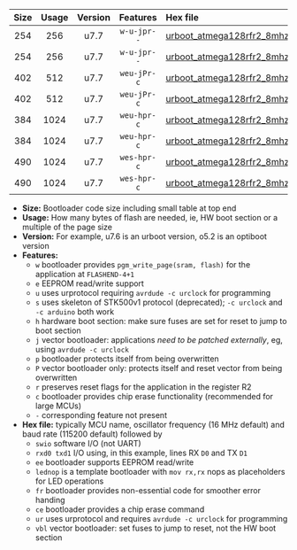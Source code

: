 |Size|Usage|Version|Features|Hex file|
|:-:|:-:|:-:|:-:|:--|
|254|256|u7.7|`w-u-jpr--`|[urboot_atmega128rfr2_8mhz_230400bps_swio_rxd2_txd3_ur_vbl.hex](https://raw.githubusercontent.com/stefanrueger/urboot.hex/main/mcus/atmega128rfr2/fcpu_8mhz/230400_bps/urboot_atmega128rfr2_8mhz_230400bps_swio_rxd2_txd3_ur_vbl.hex)|
|254|256|u7.7|`w-u-jpr--`|[urboot_atmega128rfr2_8mhz_230400bps_swio_rxe0_txe1_ur_vbl.hex](https://raw.githubusercontent.com/stefanrueger/urboot.hex/main/mcus/atmega128rfr2/fcpu_8mhz/230400_bps/urboot_atmega128rfr2_8mhz_230400bps_swio_rxe0_txe1_ur_vbl.hex)|
|402|512|u7.7|`weu-jPr-c`|[urboot_atmega128rfr2_8mhz_230400bps_swio_rxd2_txd3_ee_lednop_fr_ce_ur_vbl.hex](https://raw.githubusercontent.com/stefanrueger/urboot.hex/main/mcus/atmega128rfr2/fcpu_8mhz/230400_bps/urboot_atmega128rfr2_8mhz_230400bps_swio_rxd2_txd3_ee_lednop_fr_ce_ur_vbl.hex)|
|402|512|u7.7|`weu-jPr-c`|[urboot_atmega128rfr2_8mhz_230400bps_swio_rxe0_txe1_ee_lednop_fr_ce_ur_vbl.hex](https://raw.githubusercontent.com/stefanrueger/urboot.hex/main/mcus/atmega128rfr2/fcpu_8mhz/230400_bps/urboot_atmega128rfr2_8mhz_230400bps_swio_rxe0_txe1_ee_lednop_fr_ce_ur_vbl.hex)|
|384|1024|u7.7|`weu-hpr-c`|[urboot_atmega128rfr2_8mhz_230400bps_swio_rxd2_txd3_ee_lednop_fr_ce_ur.hex](https://raw.githubusercontent.com/stefanrueger/urboot.hex/main/mcus/atmega128rfr2/fcpu_8mhz/230400_bps/urboot_atmega128rfr2_8mhz_230400bps_swio_rxd2_txd3_ee_lednop_fr_ce_ur.hex)|
|384|1024|u7.7|`weu-hpr-c`|[urboot_atmega128rfr2_8mhz_230400bps_swio_rxe0_txe1_ee_lednop_fr_ce_ur.hex](https://raw.githubusercontent.com/stefanrueger/urboot.hex/main/mcus/atmega128rfr2/fcpu_8mhz/230400_bps/urboot_atmega128rfr2_8mhz_230400bps_swio_rxe0_txe1_ee_lednop_fr_ce_ur.hex)|
|490|1024|u7.7|`wes-hpr-c`|[urboot_atmega128rfr2_8mhz_230400bps_swio_rxd2_txd3_ee_lednop_fr_ce.hex](https://raw.githubusercontent.com/stefanrueger/urboot.hex/main/mcus/atmega128rfr2/fcpu_8mhz/230400_bps/urboot_atmega128rfr2_8mhz_230400bps_swio_rxd2_txd3_ee_lednop_fr_ce.hex)|
|490|1024|u7.7|`wes-hpr-c`|[urboot_atmega128rfr2_8mhz_230400bps_swio_rxe0_txe1_ee_lednop_fr_ce.hex](https://raw.githubusercontent.com/stefanrueger/urboot.hex/main/mcus/atmega128rfr2/fcpu_8mhz/230400_bps/urboot_atmega128rfr2_8mhz_230400bps_swio_rxe0_txe1_ee_lednop_fr_ce.hex)|

- **Size:** Bootloader code size including small table at top end
- **Usage:** How many bytes of flash are needed, ie, HW boot section or a multiple of the page size
- **Version:** For example, u7.6 is an urboot version, o5.2 is an optiboot version
- **Features:**
  + `w` bootloader provides `pgm_write_page(sram, flash)` for the application at `FLASHEND-4+1`
  + `e` EEPROM read/write support
  + `u` uses urprotocol requiring `avrdude -c urclock` for programming
  + `s` uses skeleton of STK500v1 protocol (deprecated); `-c urclock` and `-c arduino` both work
  + `h` hardware boot section: make sure fuses are set for reset to jump to boot section
  + `j` vector bootloader: applications *need to be patched externally*, eg, using `avrdude -c urclock`
  + `p` bootloader protects itself from being overwritten
  + `P` vector bootloader only: protects itself and reset vector from being overwritten
  + `r` preserves reset flags for the application in the register R2
  + `c` bootloader provides chip erase functionality (recommended for large MCUs)
  + `-` corresponding feature not present
- **Hex file:** typically MCU name, oscillator frequency (16 MHz default) and baud rate (115200 default) followed by
  + `swio` software I/O (not UART)
  + `rxd0 txd1` I/O using, in this example, lines RX `D0` and TX `D1`
  + `ee` bootloader supports EEPROM read/write
  + `lednop` is a template bootloader with `mov rx,rx` nops as placeholders for LED operations
  + `fr` bootloader provides non-essential code for smoother error handing
  + `ce` bootloader provides a chip erase command
  + `ur` uses urprotocol and requires `avrdude -c urclock` for programming
  + `vbl` vector bootloader: set fuses to jump to reset, not the HW boot section
